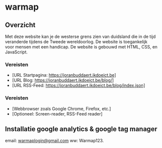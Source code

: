 # warmap

## Overzicht

Met deze website kan je de westerse grens zien van duidsland die in de tijd veranderde tijdens de Tweede wereldoorlog. De website is toegankelijk voor mensen met een handicap. De website is gebouwd met HTML, CSS, en JavaScript.

### Vereisten
- [URL Startpagina: https://joranbuddaert.ikdoeict.be]
- [URL Blog: https://joranbuddaert.ikdoeict.be/blog/]
- [URL RSS-Feed: https://joranbuddaert.ikdoeict.be/blog/index.json]

### Vereisten

- [Webbrowser zoals Google Chrome, Firefox, etc.]
- [Optioneel: Screen-reader, RSS-Feed reader]


## Installatie google analytics & google tag manager

email: warmaplogin@gmail.com
ww: Warmap123.



